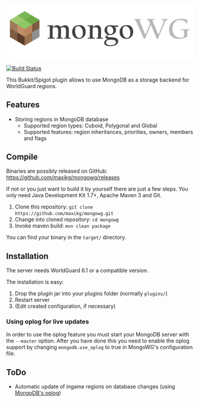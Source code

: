[![MongoWG](https://raw.githubusercontent.com/maxikg/mongowg/master/docs/logo.png "MongoWG")](https://github.com/maxikg/mongowg)

[![Build Status](https://travis-ci.org/maxikg/mongowg.svg)](https://travis-ci.org/maxikg/mongowg)

This Bukkit/Spigot plugin allows to use MongoDB as a storage backend for WorldGuard regions.

## Features

 * Storing regions in MongoDB database
   * Supported region types: Cuboid, Polygonal and Global
   * Supported features: region inheritances, priorities, owners, members and flags

## Compile

Binaries are possibly released on GitHub: https://github.com/maxikg/mongowg/releases

If not or you just want to build it by yourself there are just a few steps. You only need Java Development
Kit 1.7+, Apache Maven 3 and Git.

 1. Clone this repository: `git clone https://github.com/maxikg/mongowg.git`
 2. Change into cloned repository: `cd mongowg`
 3. Invoke maven build: `mvn clean package`

You can find your binary in the `target/` directory.

## Installation

The server needs WorldGuard 6.1 or a compatible version.

The installation is easy:

 1. Drop the plugin jar into your plugins folder (normally `plugins/`)
 2. Restart server
 3. (Edit created configuration, if necessary)

### Using oplog for live updates

In order to use the oplog feature you must start your MongoDB server with the `--master` option. After you have done
this you need to enable the oplog support by changing `mongodb.use_oplog` to true in MongoWG's configuration file.

## ToDo

 * Automatic update of ingame regions on database changes (using
   [MongoDB's oplog](https://docs.mongodb.org/manual/core/replica-set-oplog/))
